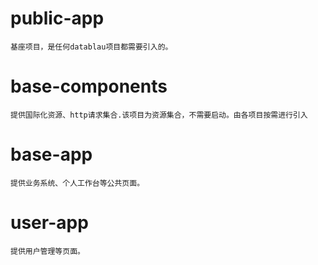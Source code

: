 # public-app
    基座项目，是任何datablau项目都需要引入的。
# base-components
    提供国际化资源、http请求集合.该项目为资源集合，不需要启动。由各项目按需进行引入
# base-app
    提供业务系统、个人工作台等公共页面。
# user-app
    提供用户管理等页面。
